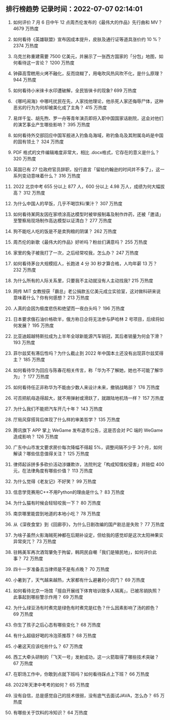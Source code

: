 
## 排行榜趋势 记录时间：2022-07-07 02:14:01
  
  1. 如何评价 7 月 6 日中午 12 点周杰伦发布的《最伟大的作品》先行曲和 MV？ 4679 万热度
    
  2. 如何看待《英雄联盟》宣布因成本提升，皮肤及通行证等道具涨价约 10 %？ 2374 万热度
    
  3. 乌克兰称重建需要 7500 亿美元，并展示了一张西方国家的「分包」地图，如何看待这一言论？ 1200 万热度
    
  4. 钟薛高雪糕用火烤不融化，反而烧糊了，用电吹风热风吹不化，是什么原理？ 944 万热度
    
  5. 如何看待小米徕卡水印遭破解，全民皆徕卡的现象? 699 万热度
    
  6. 《哪吒闹海》中哪吒扰民在先，人家找他理论，他杀死人家还侮辱尸体，这种恶劣的行为为何却被美化成了主角？ 415 万热度
    
  7. 易烊千玺、胡先煦、罗一舟等青年演员即将入职中国国家话剧院，这会对他们的演艺事业产生哪些影响？ 395 万热度
    
  8. 如何看待外交部回应中国军舰进入钓鱼岛海域，称钓鱼岛及其附属岛屿是中国的固有领土？ 324 万热度
    
  9. PDF 格式的文件编辑难度非常大，相比 .docx格式，它存在的意义是什么？ 320 万热度
    
  10. 英国已有 27 位政府官员辞职，投行直言「留给约翰逊的时间并不多了」，这一系列变动意味着什么？ 316 万热度
    
  11. 2022 北京中考 655 分以上 877 人，600 分以上 4.98 万人，成绩为何大幅拔高？ 312 万热度
    
  12. 为什么中国人的早饭，几乎不喝饮料/果汁？ 307 万热度
    
  13. 如何看待某网友因在家喷涂高达模型时被举报制毒及制作炸药，还被「邀请」至警察局现场制作高达模型以证清白？ 277 万热度
    
  14. 狗不能吃人吃的饭是不是卖狗粮的阴谋？ 262 万热度
    
  15. 周杰伦的新歌《最伟大的作品》好听吗？粉丝们满意吗？ 255 万热度
    
  16. 家里的兔子被我打了一次，之后经常咬我，怎么办？ 247 万热度
    
  17. 如何看待茅台大规模招人，长跑进 4 分 30 秒才算合格，人均年薪 13 万？ 232 万热度
    
  18. 为什么所有的人际关系里，只要我不主动就没有人主动找我? 215 万热度
    
  19. 网传 MIT 女教授获「霸总」老公捐款五亿美元成立实验室，这对做科研来说意味着什么？你有何感想？ 213 万热度
    
  20. 人真的会因为极度悲伤和绝望而一夜白头吗？ 196 万热度
    
  21. 日本要求俄石油价格砍半，俄方称日企将无法参与萨哈林 2 号项目，后续将如何发展？ 195 万热度
    
  22. 比亚迪超越特斯拉成为上半年全球新能源汽车销冠，其后者销量为何会下滑？ 193 万热度
    
  23. 菲尔兹奖有滞后性吗？为什么截止到 2022 年中国本土还没有出现菲尔兹奖得主？ 185 万热度
    
  24. 如何看待华为回应与陈春花相关传言，称「华为不了解她，她也不可能了解华为」？ 177 万热度
    
  25. 如何看待任正非称华为不能由少数人来设计未来，撤销战略部？ 176 万热度
    
  26. 可否把航母造得超大，就不用弹射或滑跃了，就跟陆地机场一样？ 157 万热度
    
  27. 为什么我们不能把汽车开几十年？ 143 万热度
    
  28. 厅局风穿搭背后体现了什么样的审美哲学？ 135 万热度
    
  29. 腾讯旗下 APP 掌上 WeGame 发布退市公告，这是否会对 PC 端的 WeGame 造成影响？ 126 万热度
    
  30. 广东中山市发文要求房价每次降幅不得超 5%，调整间隔不少于 3个月，如何解读？哪些信息值得关注？ 125 万热度
    
  31. 律师起诉拼多多砍价活动涉嫌欺诈，法院判定「构成知情权侵害」并赔偿 400 元，在法律角度有哪些价值？ 113 万热度
    
  32. 为什么觉得《老友记》不好笑？ 99 万热度
    
  33. 信息学竞赛用C++不用Python的理由是什么？ 83 万热度
    
  34. 为什么猫有时候会轻轻咬我一下？ 80 万热度
    
  35. 南京哪里能尝到地道的本地小吃？ 78 万热度
    
  36. 从《深夜食堂》到《回廊亭》，为什么日剧改编的国产剧总是失败？ 77 万热度
    
  37. 为啥子虽然火影海贼死神都在后期补设定，但给我的感觉却是这次太阳神果实异常突兀？ 73 万热度
    
  38. 驻韩美军再次酒驾肇免于拘留，韩网民自嘲「我们是殖民地」，如何评价此事？ 72 万热度
    
  39. 四十一岁准备去当律师是不是有点晚？ 70 万热度
    
  40. 小暑到了，天气越来越热，大家都有什么避暑的小窍门？ 69 万热度
    
  41. 如何看待北京一场馆「擅自开展线下体育培训致多人隔离」，已被吊销执照？此事起到哪些警示作用？ 69 万热度
    
  42. 为什么绿豆汤有时煮完是绿色有时煮完是红色？什么因素影响了汤的颜色？ 69 万热度
    
  43. 你生了孩子之后心态有哪些变化？ 68 万热度
    
  44. 有什么超级好喝的冷泡茶推荐？ 68 万热度
    
  45. 小暑这天应该吃些什么？ 67 万热度
    
  46. 西工大牵头研制的「飞天一号」发射成功，这一火箭取得了哪些技术突破？ 67 万热度
    
  47. 在职场工作中，你敢到点就下班吗？如何看待踩点上下班？ 66 万热度
    
  48. 2022年天津中考考的如何？ 65 万热度
    
  49. 没有自信，总是感觉自己的技术很弱，没有底气去面试JAVA，怎么办？ 65 万热度
    
  50. 有哪些关于饮料的冷知识？ 64 万热度
    